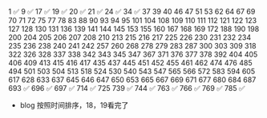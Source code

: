 1   ✅
9   ✅
17  ✅
19  ✅
20  ✅
21  ✅
24  ✅
34  ✅
37
39
40
46
47
51
53
62
64
67
69
70
71
72
75
77
78
83
88
90
93
94
95
101
104
108
109
110
111
112
121
122
123
127
128
130
131
136
139
141
144
145
153
155
160
167
168
169
172
188
190
198
200
204
205
206
207
208
210
213
215
216
217
225
226
230
231
232
234
235
236
238
240
241
242
257
260
268
278
279
283
287
300
303
309
318
322
326
328
337
338
342
343
345
347
367
371
376
377
378
392
404
405
406
409
413
415
416
417
435
437
445
451
452
455
461
462
474
476
485
494
501
503
504
513
518
524
530
540
543
547
565
566
572
583
594
605
617
628
633
637
645
646
647
650
653
665
667
669
671
677
680
684
687
693 ✅
696 ✅
697 ✅
714 ✅
725
739 ✅
744 ✅
763 ✅
766 ✅
769 ✅
785 ✅

* blog 按照时间排序，18，19看完了
